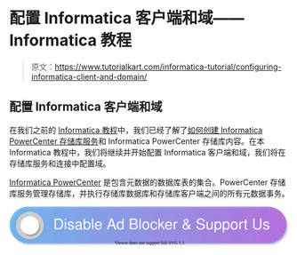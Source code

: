 # 配置 Informatica 客户端和域——Informatica 教程

> 原文：<https://www.tutorialkart.com/informatica-tutorial/configuring-informatica-client-and-domain/>

## 配置 Informatica 客户端和域

在我们之前的 [Informatica 教程](https://www.tutorialkart.com/informatica-tutorial/)中，我们已经了解了[如何创建 Informatica PowerCenter 存储库服务](https://www.tutorialkart.com/informatica/creating-informatica-powercenter-repository-service/)和 Informatica PowerCenter 存储库内容。在本 Informatica 教程中，我们将继续并开始配置 Informatica 客户端和域，我们将在存储库服务和连接中配置域。

[Informatica PowerCenter](https://www.tutorialkart.com/what-is-informatica/) 是包含元数据的数据库表的集合。PowerCenter 存储库服务管理存储库，并执行存储库数据库和存储库客户端之间的所有元数据事务。

[![](img/925da31b32d6bc3827932f6c8afb11bb.png)](https://www.tutorialkart.com/)